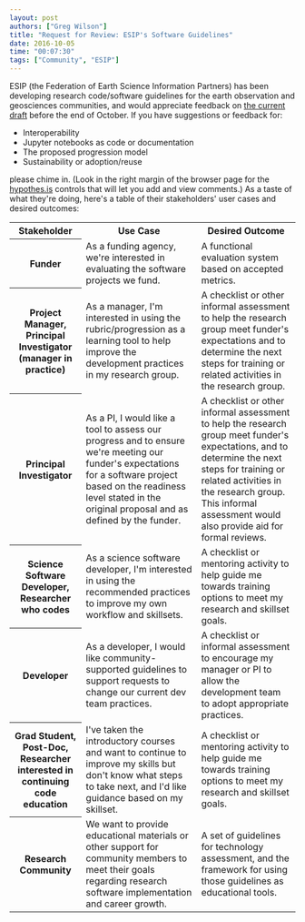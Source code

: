 ```yaml
---
layout: post
authors: ["Greg Wilson"]
title: "Request for Review: ESIP's Software Guidelines"
date: 2016-10-05
time: "00:07:30"
tags: ["Community", "ESIP"]
---
```


ESIP (the Federation of Earth Science Information Partners) has been
developing research code/software guidelines for the earth observation
and geosciences communities, and would appreciate feedback on
[the current draft](https://esipfed.github.io/Software-Assessment-Guidelines/guidelines.html)
before the end of October.
If you have suggestions or feedback for:

*   Interoperability
*   Jupyter notebooks as code or documentation
*   The proposed progression model
*   Sustainability or adoption/reuse

please chime in.
(Look in the right margin of the browser page for the [hypothes.is](https://hypothes.is/) controls
that will let you add and view comments.)
As a taste of what they're doing,
here's a table of their stakeholders' user cases and desired outcomes:

<table>
<tr>
<th>
Stakeholder
</th>
<th>
Use Case
</th>
<th>
Desired Outcome
</th>
</tr>
<tr>
<th>
Funder
</th>
<td>
As a funding agency, we're interested in evaluating the software projects we fund.
</td>
<td>
A functional evaluation system based on accepted metrics.
</td>
</tr>
<tr>
<th>
Project Manager, Principal Investigator (manager in practice)
</th>
<td>
As a manager, I'm interested in using the rubric/progression as a learning tool to help improve the development practices in my research group.
</td>
<td>
A checklist or other informal assessment to help the research group meet 
funder's expectations and to determine the next steps for training or 
related activities in the research group.
</td>
</tr>
<tr>
<th>
Principal Investigator
</th>
<td>
As a PI, I would like a tool to assess our progress and to ensure we're 
meeting our funder's expectations for a software project based on the 
readiness level stated in the original proposal and as defined by the 
funder.
</td>
<td>
A checklist or other informal assessment to help the research group meet 
funder's expectations, and to determine the next steps for training or 
related activities in the research group. This informal assessment would also provide aid for formal reviews. 
</td>
</tr>
<tr>
<th>
Science Software Developer, Researcher who codes
</th>
<td>
As a science software developer, I'm interested in using the recommended practices to improve my own workflow and skillsets.
</td>
<td>
A checklist or mentoring activity to help guide me towards training options to meet my research and skillset goals.
</td>
</tr>
<th>
Developer
</th>
</td>
<td>
As a developer, I would like community-supported guidelines to support requests to change our current dev team practices.
</td>
<td>
A checklist or informal assessment to encourage my manager or PI to allow the development team to adopt appropriate practices.
</td>
</tr>
<tr>
<th>
Grad Student, Post-Doc, Researcher interested in continuing code education
</th>
</td>
<td>
I've taken the introductory courses and want to continue to improve my 
skills but don't know what steps to take next, and I'd like guidance 
based on my skillset.
</td>
<td>
A checklist or mentoring activity to help guide me towards training options to meet my research and skillset goals.
</td>
</tr>
<tr>
<th>
Research Community
</th>
<td>
We want to provide educational materials or other support for community 
members to meet their goals regarding research software implementation 
and career growth.
</td>
<td>
A set of guidelines for technology assessment, and the framework for using those guidelines as educational tools.
</td>
</tr>
</table>
